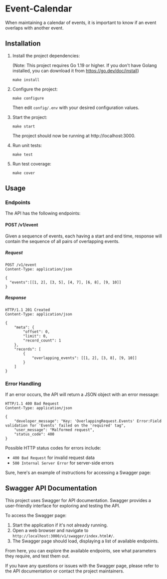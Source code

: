 # Event-Calendar

When maintaining a calendar of events, it is important to know if an event overlaps with another event.

## Installation

1. Install the project dependencies:

   (Note: This project requires Go 1.19 or higher. If you don't have Golang installed, you can download it from https://go.dev/doc/install)

   ```
   make install
   ```

2. Configure the project:

   ```
   make configure
   ```

   Then edit `config/.env` with your desired configuration values.


3. Start the project:

   ```
   make start
   ```

   The project should now be running at http://localhost:3000.


4. Run unit tests:

   ```
   make test
   ```

5. Run test coverage:

   ```
   make cover
   ```

## Usage

### Endpoints

The API has the following endpoints:

#### POST /v1/event

Given a sequence of events, each having a start and end time, response will contain the sequence of all pairs of overlapping events.

##### Request

```
POST /v1/event
Content-Type: application/json

{
  "events":[[1, 2], [3, 5], [4, 7], [6, 8], [9, 10]]
}
```

##### Response

```
HTTP/1.1 201 Created
Content-Type: application/json

{
    "meta": {
        "offset": 0,
        "limit": 0,
        "record_count": 1
    },
    "records": [
        {
            "overlapping_events": [[1, 2], [3, 8], [9, 10]]
        }
    ]
}
```

### Error Handling

If an error occurs, the API will return a JSON object with an error message:

```
HTTP/1.1 400 Bad Request
Content-Type: application/json

{
    "developer_message": "Key: 'OverlappingRequest.Events' Error:Field validation for 'Events' failed on the 'required' tag",
    "user_message": "Malformed request",
    "status_code": 400
}
```

Possible HTTP status codes for errors include:

- `400 Bad Request` for invalid request data
- `500 Internal Server Error` for server-side errors

Sure, here's an example of instructions for accessing a Swagger page:

## Swagger API Documentation

This project uses Swagger for API documentation. Swagger provides a user-friendly interface for exploring and testing the API.

To access the Swagger page:

1. Start the application if it's not already running.
2. Open a web browser and navigate to `http://localhost:3000/v1/swagger/index.html#/`.
3. The Swagger page should load, displaying a list of available endpoints.

From here, you can explore the available endpoints, see what parameters they require, and test them out.

If you have any questions or issues with the Swagger page, please refer to the API documentation or contact the project maintainers.